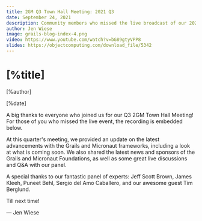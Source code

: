 ```yaml
---
title: 2GM Q3 Town Hall Meeting: 2021 Q3
date: September 24, 2021
description: Community members who missed the live broadcast of our 2021 third-quarter Town Hall Meeting can watch the video recording here.
author: Jen Wiese
image: grails-blog-index-4.png
video: https://www.youtube.com/watch?v=bG89gtyVPP8
slides: https://objectcomputing.com/download_file/5342
---
```


# [%title]

[%author]

[%date]

A big thanks to everyone who joined us for our Q3 2GM Town Hall Meeting! For those of you who missed the live event, the recording is embedded below.

At this quarter's meeting, we provided an update on the latest advancements with the Grails and Micronaut frameworks, including a look at what is coming soon. We also shared the latest news and sponsors of the Grails and Micronaut Foundations, as well as some great live discussions and Q&A with our panel.

A special thanks to our fantastic panel of experts: Jeff Scott Brown, James Kleeh, Puneet Behl, Sergio del Amo Caballero, and our awesome guest Tim Berglund.

Till next time!

— Jen Wiese
